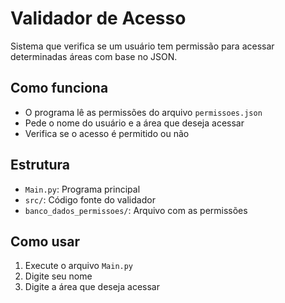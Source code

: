 # Validador de Acesso

Sistema que verifica se um usuário tem permissão para acessar determinadas áreas com base no JSON.

## Como funciona
- O programa lê as permissões do arquivo `permissoes.json`
- Pede o nome do usuário e a área que deseja acessar
- Verifica se o acesso é permitido ou não

## Estrutura
- `Main.py`: Programa principal
- `src/`: Código fonte do validador
- `banco_dados_permissoes/`: Arquivo com as permissões

## Como usar
1. Execute o arquivo `Main.py`
2. Digite seu nome
3. Digite a área que deseja acessar
